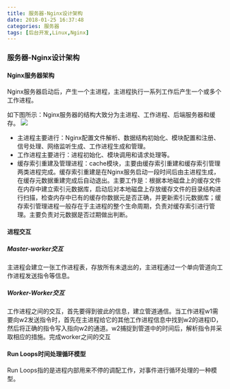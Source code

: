 ```yaml
---
title: 服务器-Nginx设计架构
date: 2018-01-25 16:37:48
categories: 服务器
tags: [后台开发,Linux,Nginx]
---
```

### 服务器-Nginx设计架构
#### Nginx服务器架构
Nginx服务器启动后，产生一个主进程，主进程执行一系列工作后产生一个或多个工作进程。

如下图所示：Nginx服务器的结构大致分为主进程、工作进程、后端服务器和缓存。
![](http://blog-1252063226.cosbj.myqcloud.com/server/003/001.png?raw=true)
* 主进程主要进行：Nginx配置文件解析、数据结构初始化、模块配置和注册、信号处理、网络监听生成、工作进程生成和管理。
* 工作进程主要进行：进程初始化、模块调用和请求处理等。
* 缓存索引重建及管理进程：cache模块，主要由缓存索引重建和缓存索引管理两类进程完成。缓存索引重建是在Nginx服务启动一段时间后由主进程生成，在缓存元数据重建完成后自动退出。主要工作是：根据本地磁盘上的缓存文件在内存中建立索引元数据库，启动后对本地磁盘上存放缓存文件的目录结构进行扫描，检查内存中已有的缓存你数据元是否正确，并更新索引元数据库；缓存索引管理进程一般存在于主进程的整个生命周期，负责对缓存索引进行管理。主要负责对元数据是否过期做出判断。

#### 进程交互
##### Master-worker交互
主进程会建立一张工作进程表，存放所有未退出的，主进程通过一个单向管道向工作进程发送指令等信息。
##### Worker-Worker交互
工作进程之间的交互，首先要得到彼此的信息，建立管道通信。当工作进程w1需要向w2发送指令时，首先在主进程给它的其他工作进程信息中找到w2的进程ID，然后将正确的指令写入指向w2的通道。w2捕捉到管道中的时间后，解析指令并采取相应的措施。完成worker之间的交互
#### Run Loops时间处理循环模型
Run Loops指的是进程内部用来不停的调配工作，对事件进行循环处理的一种模型。

